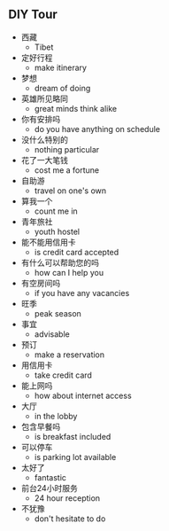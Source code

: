 ## DIY Tour

* 西藏
  * Tibet
* 定好行程
  * make itinerary
* 梦想
  * dream of doing
* 英雄所见略同
  * great minds think alike
* 你有安排吗
  * do you have anything on schedule
* 没什么特别的
  * nothing particular
* 花了一大笔钱
  * cost me a fortune
* 自助游
  * travel on one's own
* 算我一个
  * count me in
* 青年旅社
  * youth hostel
* 能不能用信用卡
  * is credit card accepted
* 有什么可以帮助您的吗
  * how can I help you
* 有空房间吗
  * if you have any vacancies
* 旺季
  * peak season
* 事宜
  * advisable
* 预订
  * make a reservation
* 用信用卡
  * take credit card
* 能上网吗
  * how about internet access
* 大厅
  * in the lobby
* 包含早餐吗
  * is breakfast included
* 可以停车
  * is parking lot available
* 太好了
  * fantastic
* 前台24小时服务
  * 24 hour reception
* 不犹豫
  * don't hesitate to do